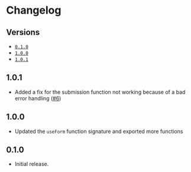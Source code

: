 # Changelog

## Versions

- [`0.1.0`](#010)
- [`1.0.0`](#100)
- [`1.0.1`](#101)

## 1.0.1

- Added a fix for the submission function not working because of a bad error handling ([#6](https://github.com/aminnairi/react-form/pull/6))

## 1.0.0

- Updated the `useForm` function signature and exported more functions

## 0.1.0

- Initial release.